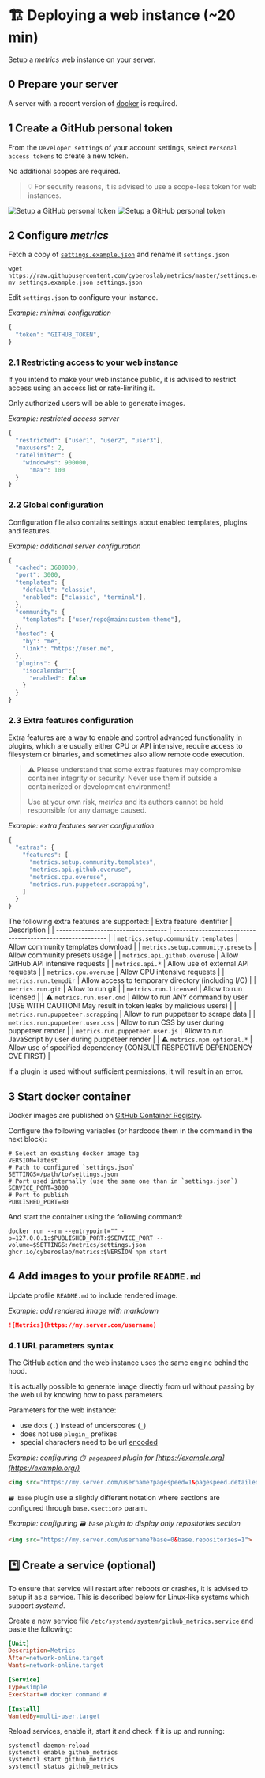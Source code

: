 # 🏗️ Deploying a web instance (~20 min)

Setup a *metrics* web instance on your server.

## 0️ Prepare your server

A server with a recent version of [docker](https://www.docker.com/) is required.

## 1️ Create a GitHub personal token

From the `Developer settings` of your account settings, select `Personal access tokens` to create a new token.

No additional scopes are required.

> 💡 For security reasons, it is advised to use a scope-less token for web instances.

![Setup a GitHub personal token](/.github/readme/imgs/setup_personal_token.light.png#gh-light-mode-only)
![Setup a GitHub personal token](/.github/readme/imgs/setup_personal_token.dark.png#gh-dark-mode-only)

## 2️ Configure *metrics*

Fetch a copy of [`settings.example.json`](/settings.example.json) and rename it `settings.json`
```shell
wget https://raw.githubusercontent.com/cyberoslab/metrics/master/settings.example.json
mv settings.example.json settings.json
```

Edit `settings.json` to configure your instance.

*Example: minimal configuration*
```javascript
{
  "token": "GITHUB_TOKEN",
}
```

### 2️.1️ Restricting access to your web instance

If you intend to make your web instance public, it is advised to restrict access using an access list or rate-limiting it.

Only authorized users will be able to generate images.

*Example: restricted access server*
```javascript
{
  "restricted": ["user1", "user2", "user3"],
  "maxusers": 2,
  "ratelimiter": {
    "windowMs": 900000,
	  "max": 100
  }
}
```

### 2️.2️ Global configuration

Configuration file also contains settings about enabled templates, plugins and features.

*Example: additional server configuration*
```javascript
{
  "cached": 3600000,
  "port": 3000,
  "templates": {
    "default": "classic",
    "enabled": ["classic", "terminal"],
  },
  "community": {
    "templates": ["user/repo@main:custom-theme"],
  },
  "hosted": {
    "by": "me",
    "link": "https://user.me",
  },
  "plugins": {
    "isocalendar":{
      "enabled": false
    }
  }
}
```

### 2️.3️ Extra features configuration

Extra features are a way to enable and control advanced functionality in plugins, which are usually either CPU or API intensive, require access to filesystem or binaries, and sometimes also allow remote code execution.

> ⚠️ Please understand that some extras features may compromise container integrity or security.
> Never use them if outside a containerized or development environment!
>
> Use at your own risk, *metrics* and its authors cannot be held responsible for any damage caused.

*Example: extra features server configuration*
```javascript
{
  "extras": {
    "features": [
      "metrics.setup.community.templates",
      "metrics.api.github.overuse",
      "metrics.cpu.overuse",
      "metrics.run.puppeteer.scrapping",
    ]
  }
}
```

The following extra features are supported:
| Extra feature identifier            | Description                                               |
| ----------------------------------- | --------------------------------------------------------- |
| `metrics.setup.community.templates` | Allow community templates download                        |
| `metrics.setup.community.presets`   | Allow community presets usage                             |
| `metrics.api.github.overuse`        | Allow GitHub API intensive requests                       |
| `metrics.api.*`                     | Allow use of external API requests                        |
| `metrics.cpu.overuse`               | Allow CPU intensive requests                              |
| `metrics.run.tempdir`               | Allow access to temporary directory (including I/O)       |
| `metrics.run.git`                   | Allow to run git                                          |
| `metrics.run.licensed`              | Allow to run licensed                                     |
| ⚠️ `metrics.run.user.cmd`           | Allow to run ANY command by user (USE WITH CAUTION! May result in token leaks by malicious users)                                                                |
| `metrics.run.puppeteer.scrapping`   | Allow to run puppeteer to scrape data                     |
| `metrics.run.puppeteer.user.css`    | Allow to run CSS by user during puppeteer render          |
| `metrics.run.puppeteer.user.js`     | Allow to run JavaScript by user during puppeteer render   |
| ⚠️ `metrics.npm.optional.*`        | Allow use of specified dependency (CONSULT RESPECTIVE DEPENDENCY CVE FIRST) |

If a plugin is used without sufficient permissions, it will result in an error.

## 3️ Start docker container

Docker images are published on [GitHub Container Registry](https://github.com/cyberoslab/metrics/pkgs/container/metrics).

Configure the following variables (or hardcode them in the command in the next block):
```shell
# Select an existing docker image tag
VERSION=latest
# Path to configured `settings.json`
SETTINGS=/path/to/settings.json
# Port used internally (use the same one than in `settings.json`)
SERVICE_PORT=3000
# Port to publish
PUBLISHED_PORT=80
```

And start the container using the following command:
```shell
docker run --rm --entrypoint="" -p=127.0.0.1:$PUBLISHED_PORT:$SERVICE_PORT --volume=$SETTINGS:/metrics/settings.json ghcr.io/cyberoslab/metrics:$VERSION npm start
```

## 4️ Add images to your profile `README.md`

Update profile `README.md` to include rendered image.

*Example: add rendered image with markdown*
```markdown
![Metrics](https://my.server.com/username)
```

### 4️.1️ URL parameters syntax

The GitHub action and the web instance uses the same engine behind the hood.

It is actually possible to generate image directly from url without passing by the web ui by knowing how to pass parameters.

Parameters for the web instance:
- use dots (`.`) instead of underscores (`_`)
- does not use `plugin_` prefixes
- special characters need to be url [encoded](https://developer.mozilla.org/en-US/docs/Web/JavaScript/Reference/Global_Objects/encodeURIComponent)

*Example: configuring `⏱️ pagespeed` plugin for [https://example.org](https://example.org/)*
```html
<img src="https://my.server.com/username?pagespeed=1&pagespeed.detailed=1&pagespeed.url=https%3A%2F%2Fexample.com">
```

`🗃️ base` plugin use a slightly different notation where sections are configured through `base.<section>` param.

*Example: configuring `🗃️ base` plugin to display only repositories section*
```html
<img src="https://my.server.com/username?base=0&base.repositories=1">
```

## *️⃣ Create a service (optional)

To ensure that service will restart after reboots or crashes, it is advised to setup it as a service.
This is described below for Linux-like systems which support *systemd*.

Create a new service file `/etc/systemd/system/github_metrics.service` and paste the following:
```ini
[Unit]
Description=Metrics
After=network-online.target
Wants=network-online.target

[Service]
Type=simple
ExecStart=# docker command #

[Install]
WantedBy=multi-user.target
```

Reload services, enable it, start it and check if it is up and running:
```shell
systemctl daemon-reload
systemctl enable github_metrics
systemctl start github_metrics
systemctl status github_metrics
```
